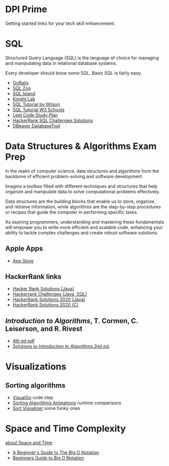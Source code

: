 # DPI Prime
Getting started links for your tech skill enhancement.

# SQL
Structured Query Language (SQL) is the language of choice for managing and manipulating data in relational database systems. 

Every developer should know some SQL. Basic SQL is fairly easy.
 
- [GoRails](https://gorails.com/series/sql-for-beginners)
- [SQL Zoo](https://sqlzoo.net/)
- [SQL Island](https://sql-island.informatik.uni-kl.de/)
- [Knight Lab](https://mystery.knightlab.com/)
- [SQL Tutorial by Wilson](https://gvwilson.github.io/sql-tutorial/)
- [SQL Tutorial W3 Schools](https://www.w3schools.com/sql/)
- [Leet Code Study Plan](https://leetcode.com/studyplan/top-sql-50/)
- [HackerRank SQL Challenges Solutions](https://github.com/DPI-2024/HackerRank-SQL-Challenges-Solutions)
- [DBeaver DatabaseTool](https://dbeaver.io/)

# Data Structures & Algorithms Exam Prep

In the realm of computer science, data structures and algorithms form the backbone of efficient problem-solving and software development. 

Imagine a toolbox filled with different techniques and structures that help organize and manipulate data to solve computational problems effectively. 

Data structures are the building blocks that enable us to store, organize, and retrieve information, while algorithms are the step-by-step procedures or recipes that guide the computer in performing specific tasks. 

As aspiring programmers, understanding and mastering these fundamentals will empower you to write more efficient and scalable code, enhancing your ability to tackle complex challenges and create robust software solutions. 

## Apple Apps

- [App Store](https://www.apple.com/us/search/algorithms)

## HackerRank links

- [Hacker Rank Solutions (Java)](https://github.com/DPI-2024/Hackerrank-Solutions)
- [Hackerrank Challenges (Java, SQL)](https://github.com/DPI-2024/hackerrank-challenges)
- [HackerRank Solutions 2020 (Java)](https://github.com/DPI-2024/HackerRank)
- [HackerRank Solutions 2020 (C)](https://github.com/DPI-2024/HackerRank)

## *Introduction to Algorithms*, T. Cormen, C. Leiserson, and R. Rivest


- [4th ed pdf](https://dl.ebooksworld.ir/books/Introduction.to.Algorithms.4th.Leiserson.Stein.Rivest.Cormen.MIT.Press.9780262046305.EBooksWorld.ir.pdf)
- [Solutions to *Introduction to Algorithms 2nd ed.*](https://github.com/DPI-2024/CLRS-2nd-ed)

# Visualizations

## Sorting algorithms
- [VisualGo](https://visualgo.net/en/sorting?slide=1) code step
- [Sorting Algorithms Animations](https://www.toptal.com/developers/sorting-algorithms) runtime comparisons 
- [Sort Visualizer](https://www.sortvisualizer.com/) some funky ones 

# Space and Time Complexity
[about Space and Time](space_time.md)

- [A Beginner's Guide to The Big O Notation](https://hackernoon.com/a-beginners-guide-to-the-big-o-notation-yb7332wf)
- [
Beginners Guide to Big O Notation](https://www.freecodecamp.org/news/my-first-foray-into-technology-c5b6e83fe8f1/)
